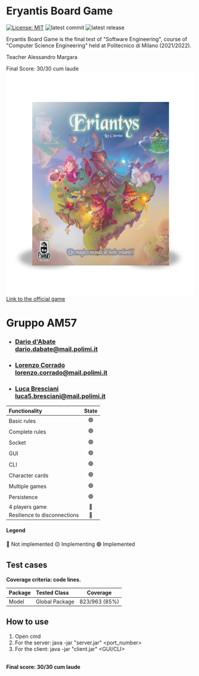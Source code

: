 # Eryantis Board Game

[![License: MIT](https://img.shields.io/badge/License-MIT-blue.svg)](https://opensource.org/licenses/MIT)
![latest commit](https://img.shields.io/github/last-commit/DariodAbate/ingsw2022-AM57?color=red)
![latest release](https://img.shields.io/github/v/release/DariodAbate/ingsw2022-AM57?color=green)

Eryantis Board Game is the final test of "Software Engineering", course of "Computer Science Engineering" held at Politecnico di Milano (2021/2022).

Teacher Alessandro Margara

Final Score: 30/30 cum laude
<img src="assets/Eriantys_scatolaFrontombra-600x600.png" width=600px height=600px align="right" />

[Link to the official game](https://craniointernational.com/products/eriantys/)
# Gruppo AM57
- ### [Dario d'Abate](https://github.com/DariodAbate)<br/>dario.dabate@mail.polimi.it
- ### [Lorenzo Corrado](https://github.com/Lerrylore)<br/>lorenzo.corrado@mail.polimi.it 
- ### [Luca Bresciani](https://github.com/BrescianiLuca)<br/>luca5.bresciani@mail.polimi.it

| Functionality                | State |
|:-----------------------------|:-----:|
| Basic rules                  |  🟢   |
| Complete rules               |  🟢   |
| Socket                       |  🟢   |
| GUI                          |  🟢   |
| CLI                          |  🟢   |
| Character cards              |  🟢   |
| Multiple games               |  🟢   |
| Persistence                  |  🟢   |
| 4 players game               |  🔴   |
| Resilience to disconnections |  🔴   |

#### Legend
🔴 Not implemented
🟡 Implementing
🟢 Implemented

## Test cases

**Coverage criteria: code lines.**

| Package | Tested Class   |   Coverage    |
|:--------|:---------------|:-------------:|
| Model   | Global Package | 823/963 (85%) |

## How to use
1. Open cmd
2. For the server: java -jar "server.jar" <port_number>
3. For the client: java -jar "client.jar" <GUI/CLI>

<br> <b>Final score: 30/30 cum laude </b>
